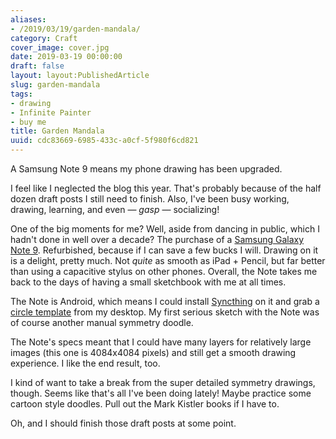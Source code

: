 ```yaml
---
aliases:
- /2019/03/19/garden-mandala/
category: Craft
cover_image: cover.jpg
date: 2019-03-19 00:00:00
draft: false
layout: layout:PublishedArticle
slug: garden-mandala
tags:
- drawing
- Infinite Painter
- buy me
title: Garden Mandala
uuid: cdc83669-6985-433c-a0cf-5f980f6cd821
---
```


A Samsung Note 9 means my phone drawing has been upgraded.
<!--more-->

I feel like I neglected the blog this year. That's probably because of the half dozen draft posts I still need
to finish. Also, I've been busy working, drawing, learning, and even — *gasp* — socializing!

One of the big moments for me? Well, aside from dancing in public, which I hadn't done in well over a decade?
The purchase of a [Samsung Galaxy Note 9][]. Refurbished, because if I can save a few bucks I will. Drawing on
it is a delight, pretty much. Not *quite* as smooth as iPad + Pencil, but far better than using a capacitive
stylus on other phones. Overall, the Note takes me back to the days of having a small sketchbook with me at all times.

[Samsung Galaxy Note 9]: https://www.samsung.com/us/mobile/galaxy-note9/

The Note is Android, which means I could install [Syncthing][] on it and grab a [circle template][] from my
desktop. My first serious sketch with the Note was of course another manual symmetry doodle.

The Note's specs meant that I could have many layers for relatively large images (this one is 4084x4084
pixels) and still get a smooth drawing experience. I like the end result, too.

I kind of want to take a break from the super detailed symmetry drawings, though. Seems like that's all I've
been doing lately! Maybe practice some cartoon style doodles. Pull out the Mark Kistler books if I have to.

Oh, and I should finish those draft posts at some point.

[Syncthing]: https://syncthing.net/
[circle template]: /post/2019/01/circular-grids-with-python-and-pillow